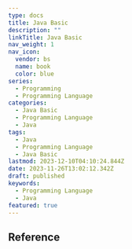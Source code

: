 ```yaml
---
type: docs
title: Java Basic
description: ""
linkTitle: Java Basic
nav_weight: 1
nav_icon:
  vendor: bs
  name: book
  color: blue
series:
  - Programming
  - Programming Language
categories:
  - Java Basic
  - Programming Language
  - Java
tags:
  - Java
  - Programming Language
  - Java Basic
lastmod: 2023-12-10T04:10:24.844Z
date: 2023-11-26T13:02:12.342Z
draft: published
keywords:
  - Programming Language
  - Java
featured: true
---
```


## Reference
